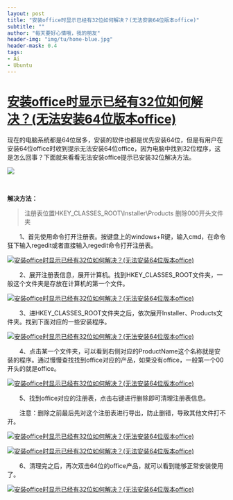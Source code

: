 ```yaml
---
layout: post
title: "安装office时显示已经有32位如何解决？(无法安装64位版本office)"
subtitle: ""
author: "每天要好心情哦，我的朋友"
header-img: "img/tu/home-blue.jpg"
header-mask: 0.4
tags:
- Ai
- Ubuntu
---
```


# [安装office时显示已经有32位如何解决？(无法安装64位版本office)](https://www.cnblogs.com/gome5/p/17943853 "发布于 2024-01-03 19:20")

现在的电脑系统都是64位居多，安装的软件也都是优先安装64位，但是有用户在安装64位office时收到提示无法安装64位office，因为电脑中找到32位程序，这是怎么回事？下面就来看看无法安装office提示已安装32位解决方法。

![](https://img2024.cnblogs.com/blog/1906107/202401/1906107-20240103192032167-1160365102.png)

&nbsp;

**解决方法：**

> 注册表位置HKEY_CLASSES_ROOT\Installer\Products
> 删除000开头文件夹

　　1、首先使用命令打开注册表。按键盘上的windows+R键，输入cmd，在命令狂下输入regedit或者直接输入regedit命令打开注册表。

[![安装office时显示已经有32位如何解决？(无法安装64位版本office)](https://img.xpwin7.com/2023/0706/20230706025450594.jpg)](https://img.xpwin7.com/2023/0706/20230706025450594.jpg)

　　2、展开注册表信息，展开计算机。找到HKEY_CLASSES_ROOT文件夹，一般这个文件夹是存放在计算机的第一个文件。

[![安装office时显示已经有32位如何解决？(无法安装64位版本office)](https://img.xpwin7.com/2023/0706/20230706025450272.jpg)](https://img.xpwin7.com/2023/0706/20230706025450272.jpg)

　　3、进HKEY_CLASSES_ROOT文件夹之后，依次展开Installer、Products文件夹。找到下面对应的一些安装程序。

[![安装office时显示已经有32位如何解决？(无法安装64位版本office)](https://img.xpwin7.com/2023/0706/20230706025450893.jpg)](https://img.xpwin7.com/2023/0706/20230706025450893.jpg)

　　4、点击某一个文件夹，可以看到右侧对应的ProductName这个名称就是安装的程序。通过慢慢查找找到office对应的产品，如果没有office，一般第一个00开头的就是office。

[![安装office时显示已经有32位如何解决？(无法安装64位版本office)](https://img.xpwin7.com/2023/0706/20230706025450269.jpg)](https://img.xpwin7.com/2023/0706/20230706025450269.jpg)

　　5、找到office对应的注册表，点击右键进行删除即可清理注册表信息。

　　注意：删除之前最后先对这个注册表进行导出，防止删错，导致其他文件打不开。

[![安装office时显示已经有32位如何解决？(无法安装64位版本office)](https://img.xpwin7.com/2023/0706/20230706025450923.jpg)](https://img.xpwin7.com/2023/0706/20230706025450923.jpg)

[![安装office时显示已经有32位如何解决？(无法安装64位版本office)](https://img.xpwin7.com/2023/0706/20230706025450992.jpg)](https://img.xpwin7.com/2023/0706/20230706025450992.jpg)

　　6、清理完之后，再次双击64位的office产品，就可以看到能够正常安装使用了。

[![安装office时显示已经有32位如何解决？(无法安装64位版本office)](https://img.xpwin7.com/2023/0706/20230706025450338.jpg)](https://img.xpwin7.com/2023/0706/20230706025450338.jpg)

